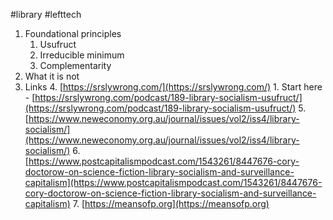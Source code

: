 #library 
#lefttech 

1. Foundational principles
    1. Usufruct
    2. Irreducible minimum
    3. Complementarity
2. What it is not
3. Links
    4. [https://srslywrong.com/](https://srslywrong.com/)
        1. Start here - [https://srslywrong.com/podcast/189-library-socialism-usufruct/](https://srslywrong.com/podcast/189-library-socialism-usufruct/) 
    5. [https://www.neweconomy.org.au/journal/issues/vol2/iss4/library-socialism/](https://www.neweconomy.org.au/journal/issues/vol2/iss4/library-socialism/)
    6. [https://www.postcapitalismpodcast.com/1543261/8447676-cory-doctorow-on-science-fiction-library-socialism-and-surveillance-capitalism](https://www.postcapitalismpodcast.com/1543261/8447676-cory-doctorow-on-science-fiction-library-socialism-and-surveillance-capitalism)
    7. [https://meansofp.org](https://meansofp.org) 